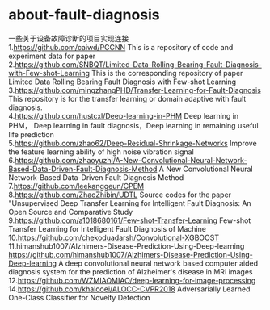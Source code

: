 # about-fault-diagnosis
一些关于设备故障诊断的项目实现连接  
1.https://github.com/caiwd/PCCNN This is a repository of code and experiment data for paper  
2.https://github.com/SNBQT/Limited-Data-Rolling-Bearing-Fault-Diagnosis-with-Few-shot-Learning  This is the corresponding repository of paper Limited Data Rolling Bearing Fault Diagnosis with Few-shot Learning  
3.https://github.com/mingzhangPHD/Transfer-Learning-for-Fault-Diagnosis  This repository is for the transfer learning or domain adaptive with fault diagnosis.  
4.https://github.com/hustcxl/Deep-learning-in-PHM Deep learning in PHM， Deep learning in fault diagnosis，Deep learning in remaining useful life prediction  
5.https://github.com/zhao62/Deep-Residual-Shrinkage-Networks  Improve the feature learning ability of high noise vibration signal  
6.https://github.com/zhaoyuzhi/A-New-Convolutional-Neural-Network-Based-Data-Driven-Fault-Diagnosis-Method   A New Convolutional Neural Network-Based Data-Driven Fault Diagnosis Method 
7.https://github.com/leekanggeun/CPEM   
8.https://github.com/ZhaoZhibin/UDTL  Source codes for the paper "Unsupervised Deep Transfer Learning for Intelligent Fault Diagnosis: An Open Source and Comparative Study  
9.https://github.com/a1018680161/Few-shot-Transfer-Learning Few-shot Transfer Learning for Intelligent Fault Diagnosis of Machine  
10.https://github.com/chekoduadarsh/Convolutional-XGBOOST   
11.himanshub1007/Alzhimers-Disease-Prediction-Using-Deep-learning https://github.com/himanshub1007/Alzhimers-Disease-Prediction-Using-Deep-learning  A deep convolutional neural network based computer aided diagnosis system for the prediction of Alzheimer's disease in MRI images  
12.https://github.com/WZMIAOMIAO/deep-learning-for-image-processing  
14.https://github.com/khalooei/ALOCC-CVPR2018 Adversarially Learned One-Class Classifier for Novelty Detection  
